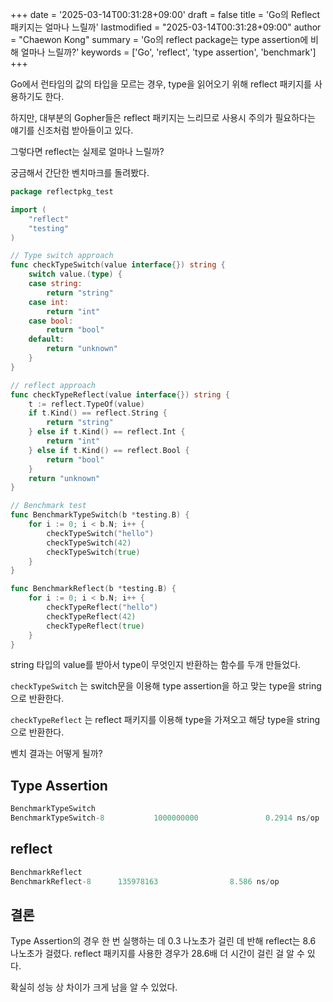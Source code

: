 +++
date = '2025-03-14T00:31:28+09:00'
draft = false
title = 'Go의 Reflect 패키지는 얼마나 느릴까'
lastmodified = "2025-03-14T00:31:28+09:00"
author = "Chaewon Kong"
summary = 'Go의 reflect package는 type assertion에 비해 얼마나 느릴까?'
keywords = ['Go', 'reflect', 'type assertion', 'benchmark']
+++

Go에서 런타임의 값의 타입을 모르는 경우, type을 읽어오기 위해 reflect 패키지를 사용하기도 한다.

하지만, 대부분의 Gopher들은 reflect 패키지는 느리므로 사용시 주의가 필요하다는 얘기를 신조처럼 받아들이고 있다.

그렇다면 reflect는 실제로 얼마나 느릴까?

궁금해서 간단한 벤치마크를 돌려봤다.

```go
package reflectpkg_test

import (
	"reflect"
	"testing"
)

// Type switch approach
func checkTypeSwitch(value interface{}) string {
	switch value.(type) {
	case string:
		return "string"
	case int:
		return "int"
	case bool:
		return "bool"
	default:
		return "unknown"
	}
}

// reflect approach
func checkTypeReflect(value interface{}) string {
	t := reflect.TypeOf(value)
	if t.Kind() == reflect.String {
		return "string"
	} else if t.Kind() == reflect.Int {
		return "int"
	} else if t.Kind() == reflect.Bool {
		return "bool"
	}
	return "unknown"
}

// Benchmark test
func BenchmarkTypeSwitch(b *testing.B) {
	for i := 0; i < b.N; i++ {
		checkTypeSwitch("hello")
		checkTypeSwitch(42)
		checkTypeSwitch(true)
	}
}

func BenchmarkReflect(b *testing.B) {
	for i := 0; i < b.N; i++ {
		checkTypeReflect("hello")
		checkTypeReflect(42)
		checkTypeReflect(true)
	}
}
```

string 타입의 value를 받아서 type이 무엇인지 반환하는 함수를 두개 만들었다.

`checkTypeSwitch` 는 switch문을 이용해 type assertion을 하고 맞는 type을 string으로 반환한다.

`checkTypeReflect` 는 reflect 패키지를 이용해 type을 가져오고 해당 type을 string으로 반환한다.

벤치 결과는 어떻게 될까?

## Type Assertion

```go
BenchmarkTypeSwitch
BenchmarkTypeSwitch-8           1000000000               0.2914 ns/op          0 B/op          0 allocs/op
```

## reflect

```go
BenchmarkReflect
BenchmarkReflect-8      135978163                8.586 ns/op           0 B/op          0 allocs/op
```

## 결론

Type Assertion의 경우 한 번 실행하는 데 0.3 나노초가 걸린 데 반해 reflect는 8.6 나노초가 걸렸다. reflect 패키지를 사용한 경우가 28.6배 더 시간이 걸린 걸 알 수 있다.

확실히 성능 상 차이가 크게 남을 알 수 있었다.